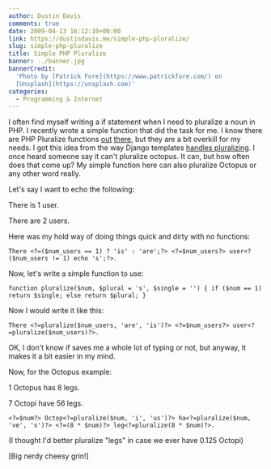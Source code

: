 ```yaml
---
author: Dustin Davis
comments: true
date: 2009-04-13 16:12:10+00:00
link: https://dustindavis.me/simple-php-pluralize/
slug: simple-php-pluralize
title: Simple PHP Pluralize
banner: ../banner.jpg
bannerCredit:
  'Photo by [Patrick Fore](https://www.patrickfore.com/) on
  [Unsplash](https://unsplash.com)'
categories:
  - Programming & Internet
---
```


I often find myself writing a if statement when I need to pluralize a noun in
PHP. I recently wrote a simple function that did the task for me. I know there
are PHP Pluralize functions
[out](http://eval.ca/2007/03/03/php-pluralize-method/)
[there](http://kuwamoto.org/2007/12/17/improved-pluralizing-in-php-actionscript-and-ror/),
but they are a bit overkill for my needs. I got this idea from the way Django
templates
[handles pluralizing](http://docs.djangoproject.com/en/dev/ref/templates/builtins/#pluralize).
I once heard someone say it can't pluralize octopus. It can, but how often does
that come up? My simple function here can also pluralize Octopus or any other
word really.

Let's say I want to echo the following:

There is 1 user.

There are 2 users.

Here was my hold way of doing things quick and dirty with no functions:

`There <?=($num_users == 1) ? 'is' : 'are';?> <?=$num_users?> user<?($num_users != 1) echo 's';?>.`

Now, let's write a simple function to use:

`function pluralize($num, $plural = 's', $single = '') { if ($num == 1) return $single; else return $plural; }`

Now I would write it like this:

`There <?=pluralize($num_users, 'are', 'is')?> <?=$num_users?> user<?=pluralize($num_users)?>.`

OK, I don't know if saves me a whole lot of typing or not, but anyway, it makes
it a bit easier in my mind.

Now, for the Octopus example:

1 Octopus has 8 legs.

7 Octopi have 56 legs.

`<?=$num?> Octop<?=pluralize($num, 'i', 'us')?> ha<?=pluralize($num, 've', 's')?> <?=(8 * $num)?> leg<?=pluralize(8 * $num)?>.`

(I thought I'd better pluralize "legs" in case we ever have 0.125 Octopi)

[Big nerdy cheesy grin!]
